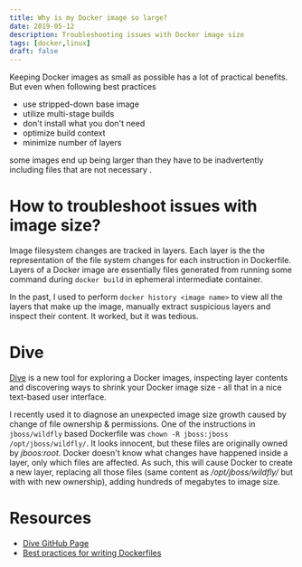 ```yaml
---
title: Why is my Docker image so large?
date: 2019-05-12
description: Troubleshooting issues with Docker image size
tags: [docker,linux]
draft: false
---
```


Keeping Docker images as small as possible has a lot of practical benefits. But even when following best practices 

- use stripped-down base image
- utilize multi-stage builds
- don't install what you don't need
- optimize build context
- minimize number of layers

some images end up being larger than they have to be inadvertently including files that are not necessary .

# How to troubleshoot issues with image size?

Image filesystem changes are tracked in layers. Each layer is the the representation of the file system changes for each instruction in Dockerfile. Layers of a Docker image are essentially  files generated from running some command during `docker build` in ephemeral intermediate container.


In the past, I used to perform `docker history <image name>` to view all the layers that make up the image, manually extract suspicious layers and inspect their content. It worked, but it was tedious.


# Dive
[Dive](https://github.com/wagoodman/dive) is a new tool for exploring a Docker images, inspecting layer contents and discovering ways to shrink your Docker image size - all that in a nice text-based user interface.

I recently used it to diagnose an unexpected image size growth caused by change of  file ownership & permissions. One of the instructions in `jboss/wildfly` based Dockerfile was `chown -R jboss:jboss /opt/jboss/wildfly/`. It looks innocent, but these files are originally owned by _jboos:root_. Docker doesn't know what changes have happened inside a layer, only which files are affected.  As such, this will cause Docker to create a new layer, replacing all those files (same content as _/opt/jboss/wildfly/_ but with with new ownership), adding hundreds of megabytes to image size. 


# Resources
- [Dive GitHub Page](https://github.com/wagoodman/dive)
- [Best practices for writing Dockerfiles](https://docs.docker.com/develop/develop-images/dockerfile_best-practices/)

